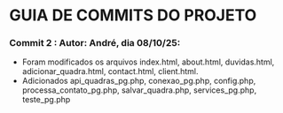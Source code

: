 # GUIA DE COMMITS DO PROJETO

### Commit 2 : Autor: André, dia 08/10/25: 
- Foram modificados os arquivos index.html, about.html, duvidas.html, adicionar_quadra.html, contact.html, client.html.
- Adicionados api_quadras_pg.php, conexao_pg.php, config.php, processa_contato_pg.php, salvar_quadra.php, services_pg.php, teste_pg.php